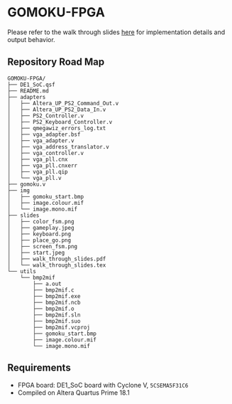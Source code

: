 # GOMOKU-FPGA

Please refer to the walk through slides [here](https://tingfengx.github.io/GOMOKU-FPGA/slides/walk_through_slides.pdf) for implementation details and output behavior.

## Repository Road Map
```
GOMOKU-FPGA/
├── DE1_SoC.qsf
├── README.md
├── adapters
│   ├── Altera_UP_PS2_Command_Out.v
│   ├── Altera_UP_PS2_Data_In.v
│   ├── PS2_Controller.v
│   ├── PS2_Keyboard_Controller.v
│   ├── qmegawiz_errors_log.txt
│   ├── vga_adapter.bsf
│   ├── vga_adapter.v
│   ├── vga_address_translator.v
│   ├── vga_controller.v
│   ├── vga_pll.cnx
│   ├── vga_pll.cnxerr
│   ├── vga_pll.qip
│   └── vga_pll.v
├── gomoku.v
├── img
│   ├── gomoku_start.bmp
│   ├── image.colour.mif
│   └── image.mono.mif
├── slides
│   ├── color_fsm.png
│   ├── gameplay.jpeg
│   ├── keyboard.png
│   ├── place_go.png
│   ├── screen_fsm.png
│   ├── start.jpeg
│   ├── walk_through_slides.pdf
│   └── walk_through_slides.tex
└── utils
    └── bmp2mif
        ├── a.out
        ├── bmp2mif.c
        ├── bmp2mif.exe
        ├── bmp2mif.ncb
        ├── bmp2mif.o
        ├── bmp2mif.sln
        ├── bmp2mif.suo
        ├── bmp2mif.vcproj
        ├── gomoku_start.bmp
        ├── image.colour.mif
        └── image.mono.mif
```

## Requirements
- FPGA board: DE1_SoC board with Cyclone V, ```5CSEMA5F31C6```
- Compiled on Altera Quartus Prime 18.1
